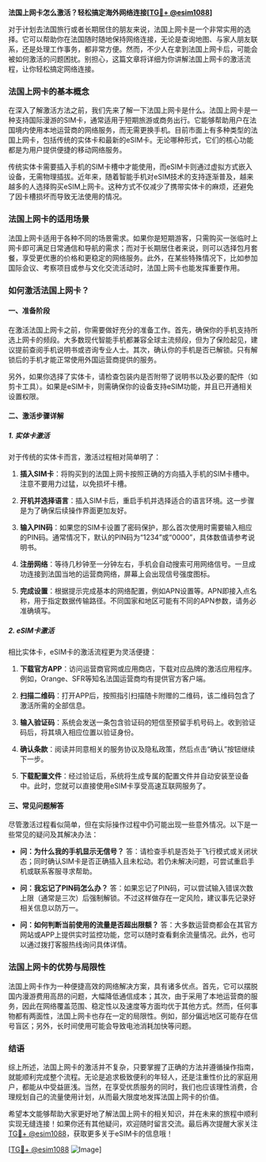 **法国上网卡怎么激活？轻松搞定海外网络连接[[TG💪+ @esim1088](https://t.me/s/esim1088)]**

对于计划去法国旅行或者长期居住的朋友来说，法国上网卡是一个非常实用的选择。它可以帮助你在法国随时随地保持网络连接，无论是查询地图、与家人朋友联系，还是处理工作事务，都非常方便。然而，不少人在拿到法国上网卡后，可能会被如何激活的问题困扰。别担心，这篇文章将详细为你讲解法国上网卡的激活流程，让你轻松搞定网络连接。

### 法国上网卡的基本概念

在深入了解激活方法之前，我们先来了解一下法国上网卡是什么。法国上网卡是一种支持国际漫游的SIM卡，通常适用于短期旅游或商务出行。它能够帮助用户在法国境内使用本地运营商的网络服务，而无需更换手机。目前市面上有多种类型的法国上网卡，包括传统的实体卡和最新的eSIM卡。无论哪种形式，它们的核心功能都是为用户提供便捷的移动网络服务。

传统实体卡需要插入手机的SIM卡槽中才能使用，而eSIM卡则通过虚拟方式嵌入设备，无需物理插拔。近年来，随着智能手机对eSIM技术的支持逐渐普及，越来越多的人选择购买eSIM上网卡。这种方式不仅减少了携带实体卡的麻烦，还避免了因卡槽损坏而导致无法使用的情况。

### 法国上网卡的适用场景

法国上网卡适用于各种不同的场景需求。如果你是短期游客，只需购买一张临时上网卡即可满足日常通信和导航的需求；而对于长期居住者来说，则可以选择包月套餐，享受更优惠的价格和更稳定的网络服务。此外，在某些特殊情况下，比如参加国际会议、考察项目或参与文化交流活动时，法国上网卡也能发挥重要作用。

### 如何激活法国上网卡？

#### 一、准备阶段

在激活法国上网卡之前，你需要做好充分的准备工作。首先，确保你的手机支持所选上网卡的频段。大多数现代智能手机都兼容全球主流频段，但为了保险起见，建议提前查阅手机说明书或咨询专业人士。其次，确认你的手机是否已解锁。只有解锁后的手机才能正常使用外国运营商提供的服务。

另外，如果你选择了实体卡，请检查包装内是否附带了说明书以及必要的配件（如剪卡工具）。如果是eSIM卡，则需确保你的设备支持eSIM功能，并且已开通相关设置权限。

#### 二、激活步骤详解

##### 1. 实体卡激活

对于传统的实体卡而言，激活过程相对简单明了：

1. **插入SIM卡**：将购买到的法国上网卡按照正确的方向插入手机的SIM卡槽中。注意不要用力过猛，以免损坏卡槽。
   
2. **开机并选择语言**：插入SIM卡后，重启手机并选择适合的语言环境。这一步骤是为了确保后续操作界面更加友好。

3. **输入PIN码**：如果您的SIM卡设置了密码保护，那么首次使用时需要输入相应的PIN码。通常情况下，默认的PIN码为“1234”或“0000”，具体数值请参考说明书。

4. **注册网络**：等待几秒钟至一分钟左右，手机会自动搜索可用网络信号。一旦成功连接到法国当地的运营商网络，屏幕上会出现信号强度图标。

5. **完成设置**：根据提示完成基本的网络配置，例如APN设置等。APN即接入点名称，用于指定数据传输路径。不同国家和地区可能有不同的APN参数，请务必准确填写。

##### 2. eSIM卡激活

相比实体卡，eSIM卡的激活流程更为灵活便捷：

1. **下载官方APP**：访问运营商官网或应用商店，下载对应品牌的激活应用程序。例如，Orange、SFR等知名法国运营商均有提供官方客户端。

2. **扫描二维码**：打开APP后，按照指引扫描随卡附赠的二维码，该二维码包含了激活所需的全部信息。

3. **输入验证码**：系统会发送一条包含验证码的短信至预留手机号码上。收到验证码后，将其填入相应位置以验证身份。

4. **确认条款**：阅读并同意相关的服务协议及隐私政策，然后点击“确认”按钮继续下一步。

5. **下载配置文件**：经过验证后，系统将生成专属的配置文件并自动安装至设备中。此时，您就可以直接使用eSIM卡享受高速互联网服务了。

#### 三、常见问题解答

尽管激活过程看似简单，但在实际操作过程中仍可能出现一些意外情况。以下是一些常见的疑问及其解决办法：

- **问：为什么我的手机显示无信号？**
  答：请检查手机是否处于飞行模式或关闭状态；同时确认SIM卡是否正确插入且未松动。若仍未解决问题，可尝试重启手机或联系客服寻求帮助。

- **问：我忘记了PIN码怎么办？**
  答：如果忘记了PIN码，可以尝试输入错误次数上限（通常是三次）后强制解锁。不过这样做存在一定风险，建议事先记录好相关信息以防万一。

- **问：如何判断当前使用的流量是否超出限额？**
  答：大多数运营商都会在其官方网站或APP上提供实时监控功能，您可以随时查看剩余流量情况。此外，也可以通过拨打客服热线询问具体详情。

### 法国上网卡的优势与局限性

法国上网卡作为一种便捷高效的网络解决方案，具有诸多优点。首先，它可以摆脱国内漫游费用高昂的问题，大幅降低通信成本；其次，由于采用了本地运营商的服务，因此在网络覆盖范围、稳定性以及速度等方面均优于其他方式。然而，任何事物都有两面性，法国上网卡也存在一定的局限性。例如，部分偏远地区可能存在信号盲区；另外，长时间使用可能会导致电池消耗加快等问题。

### 结语

综上所述，法国上网卡的激活并不复杂，只要掌握了正确的方法并遵循操作指南，就能顺利完成整个流程。无论是追求极致便利的年轻人，还是注重性价比的家庭用户，都能从中受益匪浅。当然，在享受优质服务的同时，我们也应该理性消费，合理规划自己的流量使用计划，从而最大限度地发挥法国上网卡的价值。

希望本文能够帮助大家更好地了解法国上网卡的相关知识，并在未来的旅程中顺利实现无缝连接！如果你还有其他疑问，欢迎随时留言交流。最后再次提醒大家关注[TG💪+ @esim1088](https://t.me/s/esim1088)，获取更多关于eSIM卡的信息哦！

[[TG💪+ @esim1088](https://t.me/s/esim1088) ![Image](https://i.postimg.cc/4NQfJmqS/Snipaste-2025-05-13-00-14-12.png)]